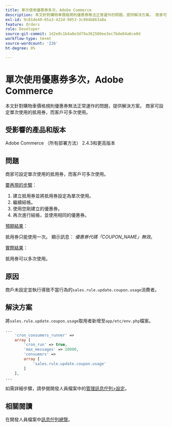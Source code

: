 ```yaml
---
title: 單次使用優惠券多次，Adobe Commerce
description: 本文針對購物車價格規則優惠券無法正常運作的問題，提供解決方案。 商家可設定單次使用的抵用券，而客戶可多次使用。
exl-id: 9c81de40-65a3-422d-9053-3c894b863a0a
feature: Orders
role: Developer
source-git-commit: 1d2e0c1b4a8e3d79a362500ee3ec7bde84a6ce0d
workflow-type: tm+mt
source-wordcount: '226'
ht-degree: 0%

---
```


# 單次使用優惠券多次，Adobe Commerce

本文針對購物車價格規則優惠券無法正常運作的問題，提供解決方案。 商家可設定單次使用的抵用券，而客戶可多次使用。


## 受影響的產品和版本

Adobe Commerce （所有部署方法） 2.4.3和更高版本

## 問題

商家可設定單次使用的抵用券，而客戶可多次使用。

<u>要再現的步驟</u>：

1. 建立抵用券並將抵用券設定為單次使用。
1. 繼續結帳。
1. 使用您剛建立的優惠券。
1. 再次進行結帳，並使用相同的優惠券。

<u>預期結果</u>：

抵用券只能使用一次。 顯示訊息： *優惠券代碼「COUPON_NAME」無效*。

<u>實際結果</u>：

抵用券可以多次使用。


## 原因

商戶未設定並執行導致不當行為的`sales.rule.update.coupon.usage`消費者。

## 解決方案

將`sales.rule.update.coupon.usage`取用者新增至`app/etc/env.php`檔案。

```php
...
    'cron_consumers_runner' =>
    array [
        'cron_run' => true,
        'max_messages' => 20000,
        'consumers' =>
        array [
            'sales.rule.update.coupon.usage'
        ]
    ],
...
```

如需詳細步驟，請參閱開發人員檔案中的[管理訊息佇列>設定](https://devdocs.magento.com/guides/v2.4/config-guide/mq/manage-message-queues.html#configuration)。

## 相關閱讀

在開發人員檔案中[訊息佇列總覽](https://devdocs.magento.com/guides/v2.4/config-guide/mq/rabbitmq-overview.html)。
